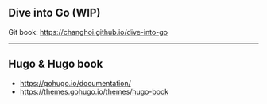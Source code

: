 ## Dive into Go (WIP)

Git book: <https://changhoi.github.io/dive-into-go>

---

## Hugo & Hugo book

- <https://gohugo.io/documentation/>
- <https://themes.gohugo.io/themes/hugo-book>
